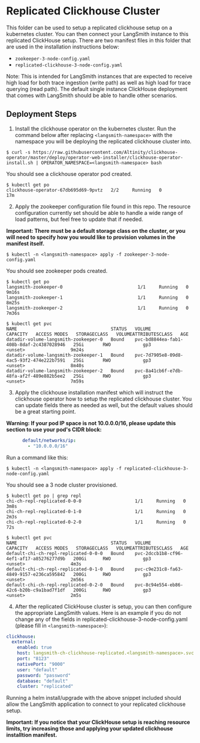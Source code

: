 # Replicated Clickhouse Cluster
This folder can be used to setup a replicated clickhouse setup on a kubernetes cluster. You can then connect your LangSmith instance to this replicated ClickHouse setup. There are two manifest files in this folder that are used in the installation instructions below:
- `zookeeper-3-node-config.yaml`
- `replicated-clickhouse-3-node-config.yaml`

Note: This is intended for LangSmith instances that are expected to receive high load for both trace ingestion (write path) as well as high load for trace querying (read path). The default single instance ClickHouse deployment that comes with LangSmith should be able to handle other scenarios.

## Deployment Steps
1. Install the clickhouse operator on the kubernetes cluster. Run the command below after replacing `<langsmith-namespace>` with the namespace you will be deploying the replicated clickhouse cluster into.
```
$ curl -s https://raw.githubusercontent.com/Altinity/clickhouse-operator/master/deploy/operator-web-installer/clickhouse-operator-install.sh | OPERATOR_NAMESPACE=<langsmith-namespace> bash
```
You should see a clickhouse operator pod created.
```
$ kubectl get po
clickhouse-operator-67db695d69-9pvtz   2/2     Running   0          17m
```

2. Apply the zookeeper configuration file found in this repo. The resource configuration currently set should be able to handle a wide range of load patterns, but feel free to update that if needed.

**Important: There must be a default storage class on the cluster, or you will need to specify how you would like to provision volumes in the manifest itself.**
```
$ kubectl -n <langsmith-namespace> apply -f zookeeper-3-node-config.yaml
```
You should see zookeeper pods created.
```
$ kubectl get po
langsmith-zookeeper-0                            1/1     Running   0          9m16s
langsmith-zookeeper-1                            1/1     Running   0          8m25s
langsmith-zookeeper-2                            1/1     Running   0          7m36s

$ kubectl get pvc
NAME                                   STATUS   VOLUME                                     CAPACITY   ACCESS MODES   STORAGECLASS   VOLUMEATTRIBUTESCLASS   AGE
datadir-volume-langsmith-zookeeper-0   Bound    pvc-bd8844ea-fab1-408b-8daf-2c4387028946   25Gi       RWO            gp3            <unset>                 9m24s
datadir-volume-langsmith-zookeeper-1   Bound    pvc-7d7905e8-09d8-4ac5-93f2-474e222b7591   25Gi       RWO            gp3            <unset>                 8m40s
datadir-volume-langsmith-zookeeper-2   Bound    pvc-8a41cb6f-e7db-48fa-af2f-489e882b5ee2   25Gi       RWO            gp3            <unset>                 7m59s
```

3. Apply the clickhouse installation manifest which will instruct the clickhouse operator how to setup the replicated clickhouse cluster. You can update fields there as needed as well, but the default values should be a great starting point.

**Warning: If your pod IP space is not 10.0.0.0/16, please update this section to use your pod's CIDR block:**
```yaml
      default/networks/ip:
        - "10.0.0.0/16"
```

Run a command like this:
```
$ kubectl -n <langsmith-namespace> apply -f replicated-clickhouse-3-node-config.yaml
```
You should see a 3 node cluster provisioned.
```
$ kubectl get po | grep repl
chi-ch-repl-replicated-0-0-0                    1/1     Running   0             3m8s
chi-ch-repl-replicated-0-1-0                    1/1     Running   0             2m3s
chi-ch-repl-replicated-0-2-0                    1/1     Running   0             72s

$ kubectl get pvc
NAME                                   STATUS   VOLUME                                     CAPACITY   ACCESS MODES   STORAGECLASS   VOLUMEATTRIBUTESCLASS   AGE
default-chi-ch-repl-replicated-0-0-0   Bound    pvc-2dccb1b8-cf96-4ef1-af17-a85276277d9b   200Gi      RWO            gp3            <unset>                 4m3s
default-chi-ch-repl-replicated-0-1-0   Bound    pvc-c9e231c8-fa63-4849-9157-e236ca595842   200Gi      RWO            gp3            <unset>                 2m56s
default-chi-ch-repl-replicated-0-2-0   Bound    pvc-8c94e554-eb86-42c6-b20b-c9a1bad7f1df   200Gi      RWO            gp3            <unset>                 2m5s
```

4. After the replicated ClickHouse cluster is setup, you can then configure the appropriate LangSmith values. Here is an example if you do not change any of the fields in replicated-clickhouse-3-node-config.yaml (please fill in `<langsmith-namespace>`):
```yaml
clickhouse:
  external:
    enabled: true
    host: langsmith-ch-clickhouse-replicated.<langsmith-namespace>.svc.cluster.local
    port: "8123"
    nativePort: "9000"
    user: "default"
    password: "password"
    database: "default"
    cluster: "replicated"
```
Running a helm install/upgrade with the above snippet included should allow the LangSmith application to connect to your replicated clickhouse setup.

**Important: If you notice that your ClickHouse setup is reaching resource limits, try increasing those and applying your updated clickhouse installtion manifest.**
